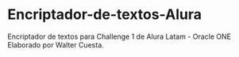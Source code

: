 # Encriptador-de-textos-Alura
Encriptador de textos para Challenge 1 de Alura Latam - Oracle ONE
Elaborado por Walter Cuesta.
